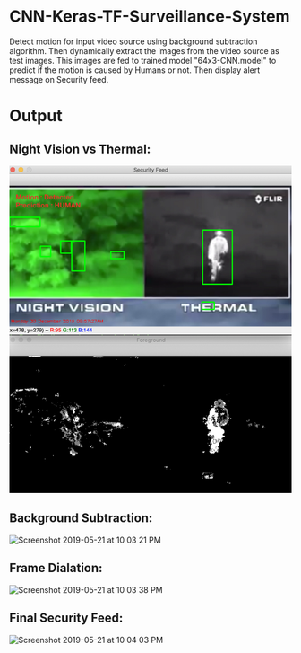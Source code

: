 # CNN-Keras-TF-Surveillance-System
Detect motion for input video source using background subtraction algorithm. Then dynamically extract the images from the video source as test images. This images are fed to trained model "64x3-CNN.model" to predict if the motion is caused by Humans or not. Then display alert message on Security feed.

# Output

## Night Vision vs Thermal:
<img width="615" src="Output2.png">

## Background Subtraction:
<img width="628" alt="Screenshot 2019-05-21 at 10 03 21 PM" src="https://user-images.githubusercontent.com/39873118/58114596-b25b5c00-7c15-11e9-83dc-6aa3ff209e26.png">

## Frame Dialation:
<img width="615" alt="Screenshot 2019-05-21 at 10 03 38 PM" src="https://user-images.githubusercontent.com/39873118/58114697-f2bada00-7c15-11e9-8f4f-87c1be790f22.png">

## Final Security Feed:
<img width="625" alt="Screenshot 2019-05-21 at 10 04 03 PM" src="https://user-images.githubusercontent.com/39873118/58114746-0e25e500-7c16-11e9-8fdf-0b5b851c2c55.png">

